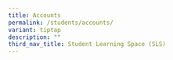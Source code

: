 ```yaml
---
title: Accounts
permalink: /students/accounts/
variant: tiptap
description: ""
third_nav_title: Student Learning Space (SLS)
---
```

<p></p>
